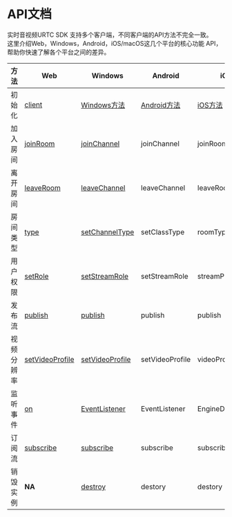 # API文档

实时音视频URTC SDK 支持多个客户端，不同客户端的API方法不完全一致。    
这里介绍Web，Windows，Android，iOS/macOS这几个平台的核心功能 API，帮助你快速了解各个平台之间的差异。    

|方法|Web|Windows|Android|iOS|
|-|-|-|-|-|
|初始化|[client](https://github.com/ucloud/urtc-sdk-web#client-constructor)|[Windows方法](https://docs.ucloud.cn/urtc/sdk/VideoStart)|[Android方法](https://docs.ucloud.cn/urtc/sdk/VideoStart)|[iOS方法](https://docs.ucloud.cn/urtc/sdk/VideoStart)|
|加入房间|[joinRoom](https://github.com/ucloud/urtc-sdk-web#client-joinroom)|[joinChannel](https://github.com/ucloud/urtc-win-demo/tree/master/doc#class-joinChannel)|joinChannel|joinRoom|
|离开房间|[leaveRoom](https://github.com/ucloud/urtc-sdk-web#client-leaveroom)|[leaveChannel](https://github.com/ucloud/urtc-win-demo/tree/master/doc#class-leaveChannel)|leaveChannel|leaveRoom|
|房间类型|[type](https://github.com/ucloud/urtc-sdk-web#client-constructor)|[setChannelType](https://github.com/ucloud/urtc-win-demo/tree/master/doc#class-setChannelType)|setClassType|roomType|
|用户权限|[setRole](https://github.com/ucloud/urtc-sdk-web#client-setrole)|[setStreamRole](https://github.com/ucloud/urtc-win-demo/tree/master/doc#class-setStreamRole)|setStreamRole|streamProfile|
|发布流|[publish](https://github.com/ucloud/urtc-sdk-web#client-publish)|[publish](https://github.com/ucloud/urtc-win-demo/tree/master/doc#class-publish)|publish|publish|
|视频分辨率|[setVideoProfile](https://github.com/ucloud/urtc-sdk-web#client-setvideoprofile)|[setVideoProfile](https://github.com/ucloud/urtc-win-demo/tree/master/doc#class-setVideoProfile)|setVideoProfile|videoProfile|
|监听事件|[on](https://github.com/ucloud/urtc-sdk-web#client-on)|[EventListener](https://github.com/ucloud/urtc-win-demo/tree/master/doc#class-regRtcEventListener)|EventListener|EngineDelegate|
|订阅流|[subscribe](https://github.com/ucloud/urtc-sdk-web#client-subscribe)|[subscribe](https://github.com/ucloud/urtc-win-demo/tree/master/doc#class-subscribe)|subscribe|subscribeMethod|
|销毁实例|**NA**|[destroy](https://github.com/ucloud/urtc-win-demo/tree/master/doc#class-destroy)|destory|destory|
